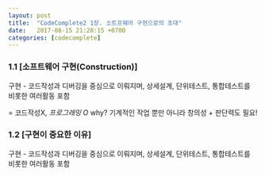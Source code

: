 ```yaml
---
layout: post
title:  "CodeComplete2 1장. 소트프웨어 구현으로의 초대"
date:   2017-08-15 21:28:15 +0700
categories: [codecomplete]
---
```

### 1.1 [소프트웨어 구현(Construction)]
구현 - 코드작성과 디버깅을 중심으로 이뤄지며, 상세설계, 단위테스트, 통합테스트를 비롯한 여러활동 포함

= 코드작성X, *프로그래밍 O*  why? 기계적인 작업 뿐만 아니라 창의성 + 판단력도 필요!

### 1.2 [구현이 중요한 이유]
구현 - 코드작성과 디버깅을 중심으로 이뤄지며, 상세설계, 단위테스트, 통합테스트를 비롯한 여러활동 포함
